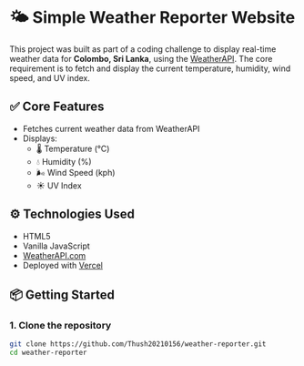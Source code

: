 # 🌤️ Simple Weather Reporter Website

This project was built as part of a coding challenge to display real-time weather data for **Colombo, Sri Lanka**, using the [WeatherAPI](https://weatherapi.com). The core requirement is to fetch and display the current temperature, humidity, wind speed, and UV index.

## ✅ Core Features

- Fetches current weather data from WeatherAPI
- Displays:
  - 🌡️ Temperature (°C)
  - 💧 Humidity (%)
  - 🌬️ Wind Speed (kph)
  - ☀️ UV Index

## ⚙️ Technologies Used

- HTML5
- Vanilla JavaScript
- [WeatherAPI.com](https://www.weatherapi.com)
- Deployed with [Vercel](https://vercel.com)

## 📦 Getting Started

### 1. Clone the repository
```bash
git clone https://github.com/Thush20210156/weather-reporter.git
cd weather-reporter
